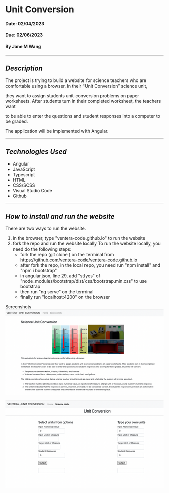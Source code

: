 # Unit Conversion

#### Date: 02/04/2023

#### Due: 02/06/2023

#### By Jane M Wang

---

## _Description_

The project is trying to build a website for science teachers who are comfortable using a browser. In their “Unit Conversion” science unit,

they want to assign students unit-conversion problems on paper worksheets. After students turn in their completed worksheet, the teachers want

to be able to enter the questions and student responses into a computer to be graded.

The application will be implemented with Angular.

---

## _Technologies Used_

- Angular
- JavaScript
- Typescript
- HTML
- CSS/SCSS
- Visual Studio Code
- Github

---

## _How to install and run the website_

There are two ways to run the website.

1. in the browser, type "ventera-code.github.io" to run the website
2. fork the repo and run the website locally
   To run the website locally, you need do the following steps:
   - fork the repo (git clone ) on the terminal from https://github.com/ventera-code/ventera-code.github.io
   - after fork the repo, in the local repo, you need run "npm install" and "npm i bootstrap"
   - in angular.json, line 29, add "stlyes" of "node_modules/bootstrap/dist/css/bootstrap.min.css" to use bootstrap
   - then run "ng serve" on the terminal
   - finally run "localhost:4200" on the browser

Screenshots
![HomePage](home.png)

![Unit Conversion Page](units.png)
